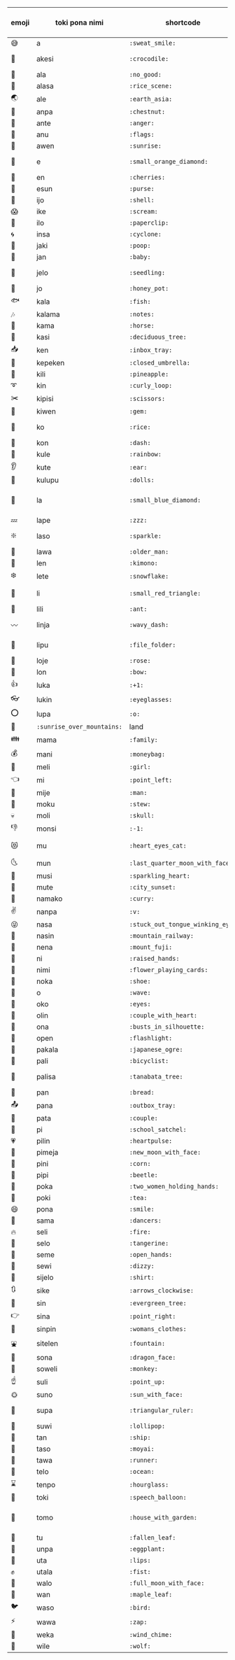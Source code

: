 | emoji | toki pona nimi | shortcode                        | Primary English translation |
|-------|----------------|----------------------------------|-----------------------------|
| 😅    | a              | `:sweat_smile:`                  | ah                          |
| 🐊    | akesi          | `:crocodile:`                    | non-cute animal             |
| 🙅    | ala            | `:no_good:`                      | no                          |
| 🎑    | alasa          | `:rice_scene:`                   | gather                      |
| 🌏    | ale            | `:earth_asia:`                   | all                         |
| 🌰    | anpa           | `:chestnut:`                     | bottom                      |
| 💢    | ante           | `:anger:`                        | difference                  |
| 🎏    | anu            | `:flags:`                        | or                          |
| 🌅    | awen           | `:sunrise:`                      | stay                        |
| 🔸    | e              | `:small_orange_diamond:`         | introduce direct object     |
| 🍒    | en             | `:cherries:`                     | and                         |
| 👛    | esun           | `:purse:`                        | market                      |
| 🐚    | ijo            | `:shell:`                        | thing                       |
| 😱    | ike            | `:scream:`                       | bad                         |
| 📎    | ilo            | `:paperclip:`                    | tool                        |
| 🌀    | insa           | `:cyclone:`                      | inside                      |
| 💩    | jaki           | `:poop:`                         | dirty                       |
| 👶    | jan            | `:baby:`                         | person                      |
| 🌱    | jelo           | `:seedling:`                     | yellow/light green          |
| 🍯    | jo             | `:honey_pot:`                    | have                        |
| 🐟    | kala           | `:fish:`                         | fish                        |
| 🎶    | kalama         | `:notes:`                        | sound                       |
| 🐴    | kama           | `:horse:`                        | come                        |
| 🌳    | kasi           | `:deciduous_tree:`               | plant                       |
| 📥    | ken            | `:inbox_tray:`                   | can                         |
| 🌂    | kepeken        | `:closed_umbrella:`              | use                         |
| 🍍    | kili           | `:pineapple:`                    | fruit                       |
| ➰    | kin            | `:curly_loop:`                   | also                        |
| ✂️     | kipisi         | `:scissors:`                     | cut                         |
| 💎    | kiwen          | `:gem:`                          | hard                        |
| 🍚    | ko             | `:rice:`                         | semi-solid substance        |
| 💨    | kon            | `:dash:`                         | air                         |
| 🌈    | kule           | `:rainbow:`                      | colour                      |
| 👂    | kute           | `:ear:`                          | listen                      |
| 🎎    | kulupu         | `:dolls:`                        | group                       |
| 🔹    | la             | `:small_blue_diamond:`           | sep. (context and sentence) |
| 💤    | lape           | `:zzz:`                          | sleep                       |
| ❇️     | laso           | `:sparkle:`                      | blue/blue-green             |
| 👴    | lawa           | `:older_man:`                    | head                        |
| 👘    | len            | `:kimono:`                       | clothing                    |
| ❄️     | lete           | `:snowflake:`                    | cold                        |
| 🔺    | li             | `:small_red_triangle:`           | sep. (subject and verb)     |
| 🐜    | lili           | `:ant:`                          | small                       |
| 〰️    | linja          | `:wavy_dash:`                    | long floppy thing           |
| 📁    | lipu           | `:file_folder:`                  | flat bendable thing         |
| 🌹    | loje           | `:rose:`                         | red                         |
| 🙇    | lon            | `:bow:`                          | be present                  |
| 👍    | luka           | `:+1:`                           | hand                        |
| 👓    | lukin          | `:eyeglasses:`                   | see                         |
| ⭕️    | lupa           | `:o:`                            | hole                        |
| 🌄    | `:sunrise_over_mountains:`       | land                        |
| 👪    | mama           | `:family:`                       | parent                      |
| 💰    | mani           | `:moneybag:`                     | money                       |
| 👧    | meli           | `:girl:`                         | woman                       |
| 👈    | mi             | `:point_left:`                   | I                           |
| 👨    | mije           | `:man:`                          | man                         |
| 🍲    | moku           | `:stew:`                         | food                        |
| 💀    | moli           | `:skull:`                        | death                       |
| 👎    | monsi          | `:-1:`                           | back                        |
| 😻    | mu             | `:heart_eyes_cat:`               | cute animal noise           |
| 🌜    | mun            | `:last_quarter_moon_with_face:`  | moon                        |
| 💖    | musi           | `:sparkling_heart:`              | fun                         |
| 🌆    | mute           | `:city_sunset:`                  | many                        |
| 🍛    | namako         | `:curry:`                        | spice                       |
| ✌️     | nanpa          | `:v:`                            | number                      |
| 😜    | nasa           | `:stuck_out_tongue_winking_eye:` | silly                       |
| 🚞    | nasin          | `:mountain_railway:`             | way                         |
| 🗻    | nena           | `:mount_fuji:`                   | bump                        |
| 🙌    | ni             | `:raised_hands:`                 | this                        |
| 🎴    | nimi           | `:flower_playing_cards:`         | word                        |
| 👞    | noka           | `:shoe:`                         | leg                         |
| 👋    | o              | `:wave:`                         | hey!                        |
| 👀    | oko            | `:eyes:`                         | eye                         |
| 💑    | olin           | `:couple_with_heart:`            | love                        |
| 👥    | ona            | `:busts_in_silhouette:`          | she/he/it/they              |
| 🔦    | open           | `:flashlight:`                   | open                        |
| 👹    | pakala         | `:japanese_ogre:`                | blunder                     |
| 🚴    | pali           | `:bicyclist:`                    | activity                    |
| 🎋    | palisa         | `:tanabata_tree:`                | long mostly hard object     |
| 🍞    | pan            | `:bread:`                        | grain                       |
| 📤    | pana           | `:outbox_tray:`                  | give                        |
| 👫    | pata           | `:couple:`                       | brother                     |
| 🎒    | pi             | `:school_satchel:`               | belonging to                |
| 💗    | pilin          | `:heartpulse:`                   | feelings                    |
| 🌚    | pimeja         | `:new_moon_with_face:`           | black                       |
| 🌽    | pini           | `:corn:`                         | end                         |
| 🐞    | pipi           | `:beetle:`                       | bug                         |
| 👭    | poka           | `:two_women_holding_hands:`      | side                        |
| 🍵    | poki           | `:tea:`                          | container                   |
| 😄    | pona           | `:smile:`                        | good                        |
| 👯    | sama           | `:dancers:`                      | same                        |
| 🔥    | seli           | `:fire:`                         | fire                        |
| 🍊    | selo           | `:tangerine:`                    | outside                     |
| 👐    | seme           | `:open_hands:`                   | what                        |
| 💫    | sewi           | `:dizzy:`                        | high                        |
| 👕    | sijelo         | `:shirt:`                        | body                        |
| 🔃    | sike           | `:arrows_clockwise:`             | circle                      |
| 🌲    | sin            | `:evergreen_tree:`               | new                         |
| 👉    | sina           | `:point_right:`                  | you                         |
| 👚    | sinpin         | `:womans_clothes:`               | front                       |
| ⛲️    | sitelen        | `:fountain:`                     | picture                     |
| 🐲    | sona           | `:dragon_face:`                  | knowledge                   |
| 🐒    | soweli         | `:monkey:`                       | animal                      |
| ☝️     | suli           | `:point_up:`                     | big                         |
| 🌞    | suno           | `:sun_with_face:`                | sun                         |
| 📐    | supa           | `:triangular_ruler:`             | horizontal surface          |
| 🍭    | suwi           | `:lollipop:`                     | candy                       |
| 🚢    | tan            | `:ship:`                         | from                        |
| 🗿    | taso           | `:moyai:`                        | only                        |
| 🏃    | tawa           | `:runner:`                       | to                          |
| 🌊    | telo           | `:ocean:`                        | water                       |
| ⌛️    | tenpo          | `:hourglass:`                    | time                        |
| 💬    | toki           | `:speech_balloon:`               | language                    |
| 🏡    | tomo           | `:house_with_garden:`            | indoor constructed space    |
| 🍂    | tu             | `:fallen_leaf:`                  | two                         |
| 🍆    | unpa           | `:eggplant:`                     | sex                         |
| 👄    | uta            | `:lips:`                         | mouth                       |
| ✊    | utala          | `:fist:`                         | conflict                    |
| 🌝    | walo           | `:full_moon_with_face:`          | white                       |
| 🍁    | wan            | `:maple_leaf:`                   | one                         |
| 🐦    | waso           | `:bird:`                         | bird                        |
| ⚡️    | wawa           | `:zap:`                          | energy                      |
| 🎐    | weka           | `:wind_chime:`                   | away                        |
| 🐺    | wile           | `:wolf:`                         | to want                     |
